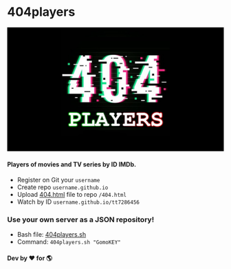 # 404players

![Players of movies and TV series by ID IMDb](https://raw.githubusercontent.com/404players/404players.github.io/main/404players.png)

#### Players of movies and TV series by ID IMDb.

- Register on Git your `username`
- Create repo `username.github.io`
- Upload <a href="https://github.com/404players/404players.github.io/blob/main/404.html">404.html</a> file to repo `/404.html`
- Watch by ID `username.github.io/tt7286456`

### Use your own server as a JSON repository!

- Bash file: <a href="https://github.com/404players-example/404players-example.github.io/blob/main/404players.sh">404players.sh</a>
- Command: `404players.sh "GomoKEY"`

#### Dev by ❤️ for 🌎
